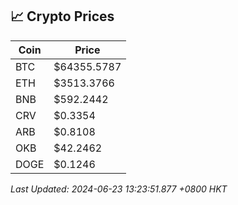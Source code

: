 ## 📈 Crypto Prices

| Coin | Price |
| ---- | ----- |
| BTC | $64355.5787 |
| ETH | $3513.3766 |
| BNB | $592.2442 |
| CRV | $0.3354 |
| ARB | $0.8108 |
| OKB | $42.2462 |
| DOGE | $0.1246 |

_Last Updated: 2024-06-23 13:23:51.877 +0800 HKT_